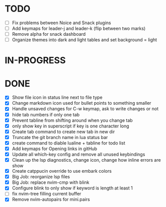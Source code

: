 # TODO

- [ ] Fix problems between Noice and Snack plugins
- [ ] Add keymaps for leader-j and leader-k (flip between two marks)
- [ ] Remove alpha for snack dashboard
- [ ] Organize themes into dark and light tables and set background = light

# IN-PROGRESS

# DONE

- [x] Show file icon in status line next to file type
- [x] Change markdown icon used for bullet points to something smaller
- [x] Handle unsaved changes for C-w keymap, ask to write changes or not
- [x] hide tab numbers if only one tab
- [x] Prevent tabline from shifting around when you change tab
- [x] only show key in superscript if key is one character long
- [x] Create tab command to create new tab in new dir
- [x] Truncate the git branch name in lua status bar
- [x] create command to diable lualine + tabline for todo list
- [x] Add keymaps for Opening links in gitHub
- [x] Update all which-key config and remove all unused keybindings
- [x] Clean up the lsp diagnostics, change icon, change how inline errors are show
- [x] Create catppucin override to use embark colors
- [x] Big Job: reorganize lsp files
- [x] Big Job: replace nvim-cmp with blink
- [x] Configure blink to only show if keyword is length at least 1
- [ ] fix nvim-tree filling current buffer
- [x] Remove nvim-autopairs for mini.pairs
